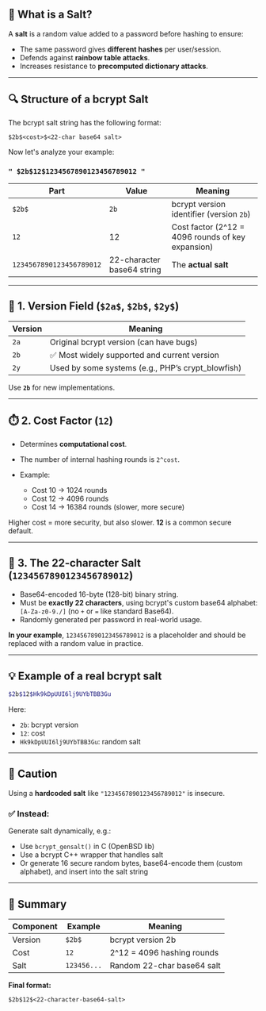 
## 🔐 What is a Salt?

A **salt** is a random value added to a password before hashing to ensure:

* The same password gives **different hashes** per user/session.
* Defends against **rainbow table attacks**.
* Increases resistance to **precomputed dictionary attacks**.

---

## 🔍 Structure of a bcrypt Salt

The bcrypt salt string has the following format:

```
$2b$<cost>$<22-char base64 salt>
```

Now let's analyze your example:

### `" $2b$12$1234567890123456789012 "`

| Part                     | Value                      | Meaning                                           |
| ------------------------ | -------------------------- | ------------------------------------------------- |
| `$2b$`                   | `2b`                       | bcrypt version identifier (version `2b`)          |
| `12`                     | 12                         | Cost factor (2^12 = 4096 rounds of key expansion) |
| `1234567890123456789012` | 22-character base64 string | The **actual salt**                               |

---

## 🔢 1. Version Field (`$2a$`, `$2b$`, `$2y$`)

| Version | Meaning                                            |
| ------- | -------------------------------------------------- |
| `2a`    | Original bcrypt version (can have bugs)            |
| `2b`    | ✅ Most widely supported and current version        |
| `2y`    | Used by some systems (e.g., PHP’s crypt\_blowfish) |

Use **`2b`** for new implementations.

---

## ⏱️ 2. Cost Factor (`12`)

* Determines **computational cost**.
* The number of internal hashing rounds is `2^cost`.
* Example:

  * Cost 10 → 1024 rounds
  * Cost 12 → 4096 rounds
  * Cost 14 → 16384 rounds (slower, more secure)

Higher cost = more security, but also slower. **12** is a common secure default.

---

## 🧂 3. The 22-character Salt (`1234567890123456789012`)

* Base64-encoded 16-byte (128-bit) binary string.
* Must be **exactly 22 characters**, using bcrypt's custom base64 alphabet:
  `[A-Za-z0-9./]` (no `+` or `=` like standard Base64).
* Randomly generated per password in real-world usage.

**In your example**, `1234567890123456789012` is a placeholder and should be replaced with a random value in practice.

---

## 💡 Example of a real bcrypt salt

```bash
$2b$12$Hk9kDpUUI6lj9UYbTBB3Gu
```

Here:

* `2b`: bcrypt version
* `12`: cost
* `Hk9kDpUUI6lj9UYbTBB3Gu`: random salt

---

## 🛑 Caution

Using a **hardcoded salt** like `"1234567890123456789012"` is insecure.

### ✅ Instead:

Generate salt dynamically, e.g.:

* Use `bcrypt_gensalt()` in C (OpenBSD lib)
* Use a bcrypt C++ wrapper that handles salt
* Or generate 16 secure random bytes, base64-encode them (custom alphabet), and insert into the salt string

---

## 📌 Summary

| Component | Example     | Meaning                    |
| --------- | ----------- | -------------------------- |
| Version   | `$2b$`      | bcrypt version 2b          |
| Cost      | `12`        | 2^12 = 4096 hashing rounds |
| Salt      | `123456...` | Random 22-char base64 salt |

**Final format:**

```
$2b$12$<22-character-base64-salt>
```


